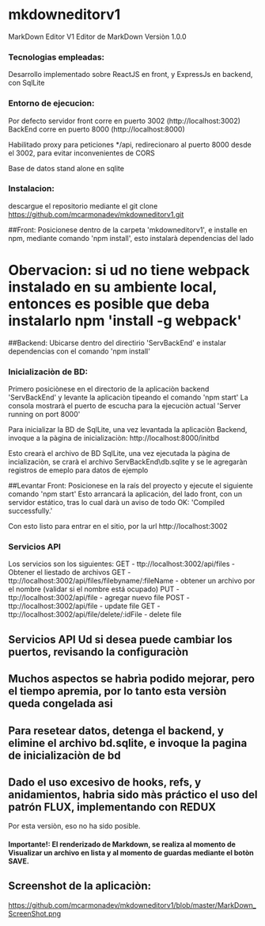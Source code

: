 # mkdowneditorv1
MarkDown Editor V1
Editor de MarkDown Versiòn 1.0.0 


### Tecnologias empleadas:

Desarrollo implementado sobre ReactJS en front, y ExpressJs en backend, con SqlLite

### Entorno de ejecucion:

Por defecto servidor front corre en puerto 3002 (http://localhost:3002)
BackEnd corre en puerto 8000 (http://localhost:8000)

Habilitado proxy para peticiones */api, redirecionaro al puerto 8000 desde el 3002, para evitar inconvenientes de CORS

Base de datos stand alone en sqlite

### Instalacion:

descargue el repositorio mediante el git clone https://github.com/mcarmonadev/mkdowneditorv1.git

##Front:
Posicionese dentro de la carpeta 'mkdowneditorv1', e installe en npm, mediante comando 'npm install', esto instalarà dependencias del lado 
# Obervacion: si ud no tiene webpack instalado en su ambiente local, entonces es posible que deba instalarlo npm 'install -g webpack'

##Backend:
Ubicarse dentro del directirio 'ServBackEnd' e instalar dependencias con el comando 'npm install'


### Inicializaciòn de BD:
Primero posiciònese en el directorio de la aplicaciòn backend 'ServBackEnd' y levante la aplicaciòn tipeando el comando 'npm start'
La consola mostrarà el puerto de escucha para la ejecuciòn actual 'Server running on port 8000'

Para inicializar la BD de SqlLite, una vez levantada la aplicaciòn Backend, invoque a la pàgina de inicializaciòn:
http://localhost:8000/initbd

Esto crearà el archivo de BD SqlLite, una vez ejecutada la pàgina de incializaciòn, se crarà el archivo
ServBackEnd\db.sqlite y se le agregaràn registros de emeplo para datos de ejemplo

##Levantar Front:
Posicionese en la raís del proyecto y ejecute el siguiente comando 'npm start'
Esto arrancará la aplicación, del lado front, con un servidor estático, tras lo cual darà un aviso de todo OK: 'Compiled successfully.'

Con esto listo para entrar en el sitio, por la url
http://localhost:3002

### Servicios API

Los servicios son los siguientes:
GET - ttp://localhost:3002/api/files  - Obtener el liestado de archivos
GET - ttp://localhost:3002/api/files/filebyname/:fileName   - obtener un archivo por el nombre (validar si el nombre está ocupado)
PUT - ttp://localhost:3002/api/file     -  agregar nuevo file 
POST - ttp://localhost:3002/api/file    -  update file
GET - ttp://localhost:3002/api/file/delete/:idFile     -  delete file

## Servicios API Ud si desea puede cambiar los puertos, revisando la configuraciòn
## Muchos aspectos se habrìa podido mejorar, pero el tiempo apremia, por lo tanto esta versiòn queda congelada asi

## Para resetear datos, detenga el backend, y elimine el archivo bd.sqlite, e invoque la pagina de inicializaciòn de bd

## Dado el uso excesivo de hooks, refs, y anidamientos, habria sido màs práctico el uso del patrón FLUX, implementando con REDUX
Por esta versiòn, eso no ha sido posible.

#### Importante!: El renderizado de Markdown, se realiza al momento de Visualizar un archivo en lista y al momento de guardas mediante el botòn SAVE.

## Screenshot de la aplicaciòn:
https://github.com/mcarmonadev/mkdowneditorv1/blob/master/MarkDown_ScreenShot.png








